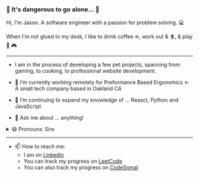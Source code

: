 
### 🔮 It's dangerous to go alone... 🔮

Hi, I'm Jason. A software engineer with a passion for problem solving. 💻

When I'm not glued to my desk, I like to drink coffee ☕, work out & 🏄, & play 🏀 🎮

---

* I am in the process of developing a few pet projects, spanning from gaming, to cooking, to professional website development.

* 🔭 I’m currently working remotely for Preformance Based Ergonomics <- A small tech company based in Oakland CA

* 🌱 I’m continuing to expand my knowledge of  ... Reasct, Python and JavaScript

* 💬 Ask me about ... anything!
<details><summary>😄 Pronouns: Sire</summary> (Like a knight)<br>
  ((but seriously, I'm a cisgender male, and I go by mr.))</details>
  
  ---
  
* 📫 How to reach me: 
  - I am on [LinkedIn](http://linkedin.com/in/jfadelli)
  - You can track my progress on [LeetCode](https://leetcode.com/Jfadelli/)
  - You can also track my progress on [CodeSignal](https://app.codesignal.com/profile/j_son)
